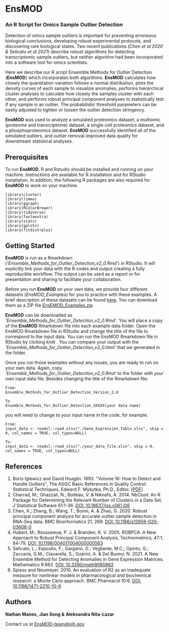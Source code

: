 # EnsMOD

### An R Script for Omics Sample Outlier Detection

Detection of omics sample outliers is important for preventing erroneous biological conclusions, developing robust experimental protocols, and discovering rare biological states. Two recent publications (*Chen et al 2020 & Selicato et al 2021*) describe robust algorithms for detecting transcriptomic sample outliers, but neither algorithm had been incorporated into a software tool for omics scientists. 

Here we describe our R script Ensemble Methods for Outlier Detection (**EnsMOD**) which incorporates both algorithms. **EnsMOD** calculates how closely the quantitation variation follows a normal distribution, plots the density curves of each sample to visualize anomalies, performs hierarchical cluster analyses to calculate how closely the samples cluster with each other, and performs robust principal component analyses to statistically test if any sample is an outlier. The probabilistic threshold parameters can be easily adjusted to tighten or loosen the outlier detection stringency. 

**EnsMOD** was used to analyze a simulated proteomics dataset, a multiomic (proteome and transcriptome) dataset, a single-cell proteomics dataset, and a phosphoproteomics dataset. **EnsMOD** successfully identified all of the simulated outliers, and outlier removal improved data quality for downstream statistical analyses. 


## Prerequisites

To run **EnsMOD**, R and Rstudio should be installed and running on your machine. Instructions are available for R installation and for RStudio installation. In addition, the following R packages are also required for **EnsMOD** to work on your machine. 

```code
library(cluster) 
library(limma)
library(ggraph)
library(RColorBrewer)
library(tidyverse)
library(factoextra)
library(stats)
library(gplots)
library(fitdistrplus)
```

## Getting Started

**EnsMOD** is run as a Rmarkdown (*'Ensemble_Methods_for_Outlier_Detection_v2_0.Rmd'*) in RStudio. It will explicitly link your data with the R codes and output creating a fully reproducible workflow. The output can be used as a report or for presentation and sharing to facilitate your collaboration. 

Before you run **EnsMOD** on your own data, we provide four different datasets (<i>EnsMOD_Examples</i>) for you to practice with these examples. A brief description of these datasets can be found <a href="./EnsMOD_Examples/EnsMOD_Examples_description.txt" target="_blank">here</a>. You can download them as a ZIP file <a href="./EnsMOD_Examples.zip" download>EnsEMOD_Examples.zip</a> 

**EnsMOD** can be downloaded as *'Ensemble_Methods_for_Outlier_Detection_v2_0.Rmd'*. You will place a copy of the **EnsMOD** Rmarkdown file into each example data folder. Open the EnsMOD Rmarkdown file in RStudio and change the title of the file to correspond to the input data. You can run the EnsMOD Rmarkdown file in RStudio by clicking *knitt* . You can compare your output with the *'Ensemble_Methods_for_Outlier_Detection_v2_0.html'* that we generated in the folder. 

Once you run those examples without any issues, you are ready to run on your own data.
Again, copy *'Ensemble_Methods_for_Outlier_Detection_v2_0.Rmd'* to the folder with your own input data file. Besides changing the title of the Rmarkdown file:

```Code
From:
Ensemble_Methods_for_Outlier_Detection_Version_2.0

To 
Ensemble_Methods_for_Outlier_Detection_XXXXX(your data name)
```

you will need to change to your input name in the code, for example:

```Code
From:
input_data <- readxl::read_xlsx("./Gene_Expression_Table.xlsx", skip = 0, col_names = TRUE, col_types=NULL)

To:
input_data <- readxl::read_xlsx("./your_data_file.xlsx", skip = 0, col_names = TRUE, col_types=NULL)

```

## References

<ol>
	<li>Boris Iglewicz and David Hoaglin. 1993. "Volume 16: How to Detect and Handle Outliers", The ASQC Basic References in Quality Control: Statistical Techniques, Edward F. Mykytka, Ph.D., Editor. [<a href="https://hwbdocuments.env.nm.gov/Los%20Alamos%20National%20Labs/TA%2054/11587.pdf" target=_blank>PDF</a>]
	<li>Charrad, M.; Ghazzali, N.; Boiteau, V. & Niknafs, A. 2014. NbClust: An R Package for Determining the Relevant Number of Clusters in a Data Set. J Statistical Software 61:1-36. <a href="https://doi.org/10.18637/jss.v061.i06" target=_blank>DOI: 10.18637/jss.v061.i06</a>
	<li>Chen, X.; Zhang, B.; Wang, T.; Bonni, A. & Zhao, G. 2020. Robust principal component analysis for accurate outlier sample detection in RNA-Seq data. BMC Bioinformatics 21, 269. <a href="https://doi.org/10.1186/s12859-020-03608-0" target=_blank> DOI: 10.1186/s12859-020-03608-0</a>
	<li>Hubert, M.; Rousseeuw, P. J. & Branden, K. V. 2005. ROBPCA: A New Approach to Robust Principal Component Analysis, Technometrics, 47:1, 64-79, <a href="https://doi.org/10.1198/004017004000000563" target=_blank>DOI: 10.1198/004017004000000563</a>
	<li>Selicato, L.; Esposito, F.;  Gargano, G.; Vegliante, M.C.; Opinto, G.; Zaccaria, G.M.; Ciavarella, S.; Guarini, A. & Del Buono, N.  2021. A New Ensemble Method for Detecting Anomalies in Gene Expression Matrices. Mathematics 9:882. <a href="https://doi.org/10.3390/math9080882" target=_blank>DOI: 10.3390/math9080882</a>
	<li>Spiess and Neumeyer. 2010. An evaluation of R2 as an inadequate measure for nonlinear models in pharmacological and biochemical research: a Monte Carlo approach. BMC Pharmacol 10:6. <a href="https://doi.org/10.1186/1471-2210-10-6" target=_blank>DOI: 10.1186/1471-2210-10-6</a>
</ol>


## Authors

**Nathan Manes,**
**Jian Song &**
**Aleksandra Nita-Lazar**

Contact us at <a href="mailto:EnMOD-team@nih.gov">EnsMOD-team@nih.gov</a>  


